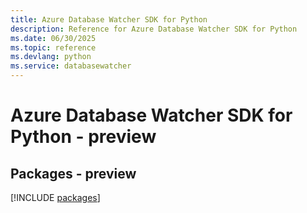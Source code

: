 ```yaml
---
title: Azure Database Watcher SDK for Python
description: Reference for Azure Database Watcher SDK for Python
ms.date: 06/30/2025
ms.topic: reference
ms.devlang: python
ms.service: databasewatcher
---
```

# Azure Database Watcher SDK for Python - preview
## Packages - preview
[!INCLUDE [packages](database-watcher-index.md)]
